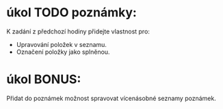 # úkol TODO poznámky:
K zadání z předchozí hodiny přidejte vlastnost pro:
* Upravování položek v seznamu.
* Označení položky jako splněnou.


# úkol BONUS:
Přidat do poznámek možnost spravovat vícenásobné seznamy poznámek.

